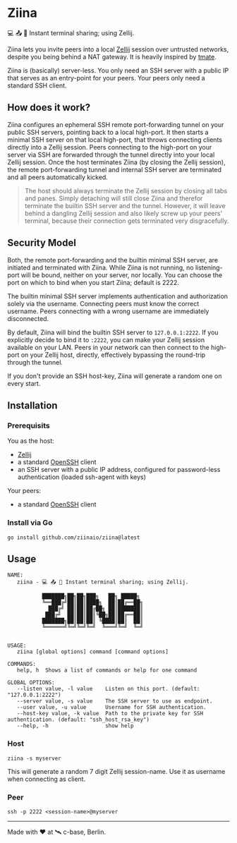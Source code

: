 # Ziina

💻 📤 👥 Instant terminal sharing; using Zellij.

Ziina lets you invite peers into a local [Zellij](https://github.com/zellij-org/zellij) session over untrusted networks, despite you being behind a NAT gateway.
It is heavily inspired by [tmate](https://github.com/tmate-io/tmate).

Ziina is (basically) server-less.
You only need an SSH server with a public IP that serves as an entry-point for your peers.
Your peers only need a standard SSH client.

## How does it work?

Ziina configures an ephemeral SSH remote port-forwarding tunnel on your public SSH servers, pointing back to a local high-port.
It then starts a minimal SSH server on that local high-port, that throws connecting clients directly into a Zellij session.
Peers connecting to the high-port on your server via SSH are forwarded through the tunnel directly into your local Zellij session.
Once the host terminates Ziina (by closing the Zellij session), the remote port-forwarding tunnel and internal SSH server are terminated and all peers automatically kicked.

> The host should always terminate the Zellij session by closing all tabs and panes.
> Simply detaching will still close Ziina and therefor terminate the builtin SSH server and the tunnel.
> However, it will leave behind a dangling Zellij session and also likely screw up your peers' terminal, because their connection gets terminated very disgracefully.

## Security Model

Both, the remote port-forwarding and the builtin minimal SSH server, are initiated and terminated with Ziina.
While Ziina is not running, no listening-port will be bound, neither on your server, nor locally.
You can choose the port on which to bind when you start Ziina; default is 2222.

The builtin minimal SSH server implements authentication and authorization solely via the username.
Connecting peers must know the correct username.
Peers connecting with a wrong username are immediately disconnected.

By default, Ziina will bind the builtin SSH server to `127.0.0.1:2222`.
If you explicitly decide to bind it to `:2222`, you can make your Zellij session available on your LAN.
Peers in your network can then connect to the high-port on your Zellij host, directly, effectively bypassing the round-trip through the tunnel.

If you don't provide an SSH host-key, Ziina will generate a random one on every start.

## Installation

### Prerequisits

You as the host:

- [Zellij](https://zellij.dev/)
- a standard [OpenSSH](https://github.com/openssh/openssh-portable) client
- an SSH server with a public IP address, configured for password-less authentication (loaded ssh-agent with keys)

Your peers:

- a standard [OpenSSH](https://github.com/openssh/openssh-portable) client

### Install via Go

```
go install github.com/ziinaio/ziina@latest
```

## Usage

```
NAME:
   ziina - 💻 📤 👥 Instant terminal sharing; using Zellij.

           ███████╗██╗██╗███╗   ██╗ █████╗
           ╚══███╔╝██║██║████╗  ██║██╔══██╗
             ███╔╝ ██║██║██╔██╗ ██║███████║
            ███╔╝  ██║██║██║╚██╗██║██╔══██║
           ███████╗██║██║██║ ╚████║██║  ██║
           ╚══════╝╚═╝╚═╝╚═╝  ╚═══╝╚═╝  ╚═╝


USAGE:
   ziina [global options] command [command options]

COMMANDS:
   help, h  Shows a list of commands or help for one command

GLOBAL OPTIONS:
   --listen value, -l value    Listen on this port. (default: "127.0.0.1:2222")
   --server value, -s value    The SSH server to use as endpoint.
   --user value, -u value      Username for SSH authentication.
   --host-key value, -k value  Path to the private key for SSH authentication. (default: "ssh_host_rsa_key")
   --help, -h                  show help
```

### Host

```
ziina -s myserver
```

This will generate a random 7 digit Zellij session-name.
Use it as username when connecting as client.

### Peer

```
ssh -p 2222 <session-name>@myserver
```

---

Made with :heart: at :artificial_satellite: c-base, Berlin.
